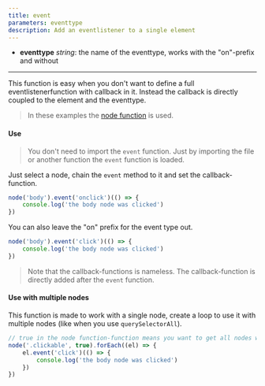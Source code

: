 ```yaml
---
title: event
parameters: eventtype
description: Add an eventlistener to a single element
---
```


- **eventtype** *string*: the name of the eventtype, works with the "on"-prefix and without

---

This function is easy when you don't want to define a full eventlistenerfunction with callback in it. Instead the callback is directly coupled to the element and the eventtype.

> In these examples the [node function](#node) is used.

#### Use

> You don't need to import the ```event``` function. Just by importing the file or another function the ```event``` function is loaded.

Just select a node, chain the ```event``` method to it and set the callback-function.
```js
node('body').event('onclick')(() => {
    console.log('the body node was clicked')
})
```

You can also leave the "on" prefix for the event type out.
```js
node('body').event('click')(() => {
    console.log('the body node was clicked')
})
```

> Note that the callback-functions is nameless. The callback-function is directly added after the ```event``` function.

#### Use with multiple nodes
This function is made to work with a single node, create a loop to use it with multiple nodes (like when you use ```querySelectorAll```).
```js
// true in the node function-function means you want to get all nodes with this selector
node('.clickable', true).forEach((el) => {
    el.event('click')(() => {
        console.log('the body node was clicked')
    })
})
```